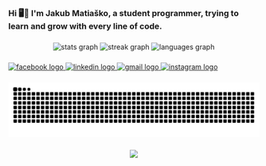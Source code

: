 <h3 align="left">Hi 🖥️🗿 I'm Jakub Matiaško, a student programmer, trying to learn and grow with every line of code.</h3>

###

<div align="center">
  <img src="https://github-readme-stats.vercel.app/api?username=Matesk0&hide_title=false&hide_rank=false&show_icons=true&include_all_commits=true&count_private=true&disable_animations=false&theme=apprentice&locale=en&hide_border=true" height="130" alt="stats graph"  />
  <img src="https://streak-stats.demolab.com?user=Matesk0&locale=en&mode=daily&theme=apprentice&hide_border=true&border_radius=5" height="130" alt="streak graph"  />
  <img src="https://github-readme-stats.vercel.app/api/top-langs?username=Matesk0&locale=en&hide_title=false&layout=compact&card_width=320&langs_count=5&theme=apprentice&hide_border=true" height="130" alt="languages graph"  />
</div>

###

<div align="left">
  <a href="https://www.facebook.com/JMatesko" target="_blank">
    <img src="https://img.shields.io/static/v1?message=Facebook&logo=facebook&label=&color=262626&logoColor=white&labelColor=&style=for-the-badge" height="35" alt="facebook logo"  />
  </a>
  <a href="https://www.linkedin.com/in/jakub-matia%C5%A1ko-2057aa351/" target="_blank">
    <img src="https://img.shields.io/static/v1?message=LinkedIn&logo=linkedin&label=&color=262626&logoColor=white&labelColor=&style=for-the-badge" height="35" alt="linkedin logo"  />
  </a>
  <a href="mailto:matiaskojakub17@gmail.com" target="_blank">
    <img src="https://img.shields.io/static/v1?message=Gmail&logo=gmail&label=&color=262626&logoColor=white&labelColor=&style=for-the-badge" height="35" alt="gmail logo"  />
  </a>
  <a href="https://www.instagram.com/matesko_76/" target="_blank">
    <img src="https://img.shields.io/static/v1?message=Instagram&logo=instagram&label=&color=262626&logoColor=white&labelColor=&style=for-the-badge" height="35" alt="instagram logo"  />
  </a>
</div>

###

<img src="https://raw.githubusercontent.com/Matesk0/Matesk0/output/snake.svg" alt="Snake animation" />

###

<div align="center">
  <img src="https://profile-counter.glitch.me/Matesk0/count.svg?"  />
</div>

###
